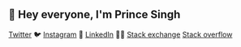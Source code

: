 ## 👋 Hey everyone, I'm Prince Singh

[Twitter](https://twitter.com/PrinceS43895174) :bird:
[Instagram](https://www.instagram.com/marvelousprince012233/) 📸
[LinkedIn](https://www.linkedin.com/in/prince-singh-4b8ba1225/) 👩‍💻
[Stack exchange](https://stackexchange.com/users/14860558/prince)
[Stack overflow](https://stackoverflow.com/users/10731521/prince-singh)